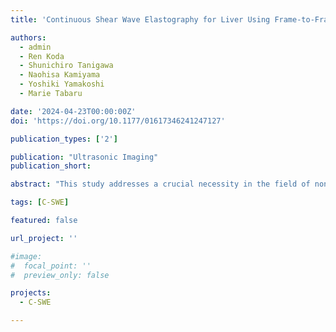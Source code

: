 ```yaml
---
title: 'Continuous Shear Wave Elastography for Liver Using Frame-to-Frame Equalization of Complex Amplitude'

authors:
  - admin
  - Ren Koda
  - Shunichiro Tanigawa
  - Naohisa Kamiyama
  - Yoshiki Yamakoshi
  - Marie Tabaru

date: '2024-04-23T00:00:00Z'
doi: 'https://doi.org/10.1177/01617346241247127'

publication_types: ['2']

publication: "Ultrasonic Imaging"
publication_short: 

abstract: "This study addresses a crucial necessity in the field of noninvasive liver fibrosis diagnosis by introducing the concept of continuous shear wave elastography (C-SWE), utilizing an external vibration source and color Doppler imaging. However, an application of C-SWE to assess liver elasticity, a deep region within the human body, arises an issue of signal instability in the obtained data. To tackle this challenge, this work proposes a method involving the acquisition of multiple frames of datasets, which are subsequently compressed. Furthermore, the proposed frame-to-frame equalization method compensates discrepancies in the initial phase that might exist among multiple-frame datasets, thereby significantly enhancing signal stability. The experimental validation of this approach encompasses both phantom tests and in vivo experiments. In the phantom tests, the proposed technique is validated through a comparison with the established shear wave elastography (SWE) technique. The results demonstrate a remarkable agreement, with an error in shear wave velocity of less than 4.2%. Additionally, the efficacy of the proposed method is confirmed through in vivo tests. As a result, the stabilization of observed shear waves using the frame-to-frame equalization technique exhibits promising potential for accurately assessing human liver elasticity. These findings collectively underscore the viability of C-SWE as a potential diagnostic instrument for liver fibrosis."

tags: [C-SWE]

featured: false

url_project: ''

#image:
#  focal_point: ''
#  preview_only: false

projects:
  - C-SWE

---
```


